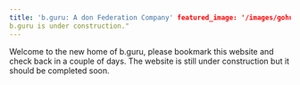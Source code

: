 ```yaml
---
title: 'b.guru: A don Federation Company' featured_image: '/images/gohugo-default-sample-hero-image.jpg' description: "
b.guru is under construction."
---
```


Welcome to the new home of b.guru, please bookmark this website and check back in a couple of days. The website is still
under construction but it should be completed soon.
